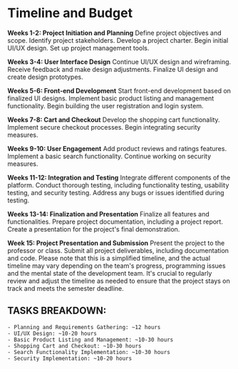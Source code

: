 # Timeline and Budget

**Weeks 1-2: Project Initiation and Planning**
Define project objectives and scope.
Identify project stakeholders.
Develop a project charter.
Begin initial UI/UX design.
Set up project management tools.

**Weeks 3-4: User Interface Design**
Continue UI/UX design and wireframing.
Receive feedback and make design adjustments.
Finalize UI design and create design prototypes.

**Weeks 5-6: Front-end Development**
Start front-end development based on finalized UI designs.
Implement basic product listing and management functionality.
Begin building the user registration and login system.

**Weeks 7-8: Cart and Checkout**
Develop the shopping cart functionality.
Implement secure checkout processes.
Begin integrating security measures.

**Weeks 9-10: User Engagement**
Add product reviews and ratings features.
Implement a basic search functionality.
Continue working on security measures.

**Weeks 11-12: Integration and Testing**
Integrate different components of the platform.
Conduct thorough testing, including functionality testing, usability testing, and security testing.
Address any bugs or issues identified during testing.

**Weeks 13-14: Finalization and Presentation**
Finalize all features and functionalities.
Prepare project documentation, including a project report.
Create a presentation for the project's final demonstration.

**Week 15: Project Presentation and Submission**
Present the project to the professor or class.
Submit all project deliverables, including documentation and code.
Please note that this is a simplified timeline, and the actual timeline may vary depending on the team's progress, programming issues and the mental state of the development team. It's crucial to regularly review and adjust the timeline as needed to ensure that the project stays on track and meets the semester deadline.

## TASKS BREAKDOWN:

    - Planning and Requirements Gathering: ~12 hours
    - UI/UX Design: ~10-20 hours
    - Basic Product Listing and Management: ~10-30 hours
    - Shopping Cart and Checkout: ~10-30 hours
    - Search Functionality Implementation: ~10-30 hours
    - Security Implementation: ~10-20 hours
